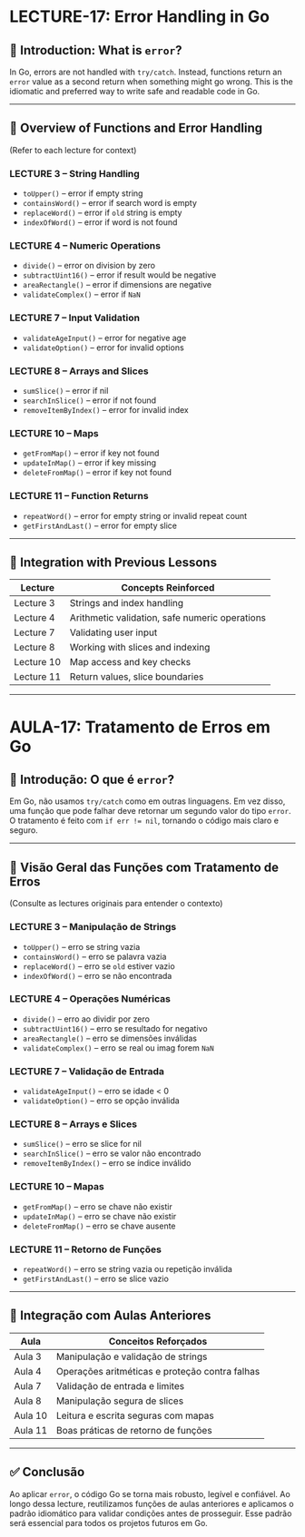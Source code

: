 # LECTURE-17: Error Handling in Go

## 📘 Introduction: What is `error`?

In Go, errors are not handled with `try/catch`. Instead, functions return an `error` value as a second return when something might go wrong. This is the idiomatic and preferred way to write safe and readable code in Go.

---

## 🧠 Overview of Functions and Error Handling

(Refer to each lecture for context)

### LECTURE 3 – String Handling  
- `toUpper()` – error if empty string  
- `containsWord()` – error if search word is empty  
- `replaceWord()` – error if `old` string is empty  
- `indexOfWord()` – error if word is not found

### LECTURE 4 – Numeric Operations  
- `divide()` – error on division by zero  
- `subtractUint16()` – error if result would be negative  
- `areaRectangle()` – error if dimensions are negative  
- `validateComplex()` – error if `NaN`

### LECTURE 7 – Input Validation  
- `validateAgeInput()` – error for negative age  
- `validateOption()` – error for invalid options

### LECTURE 8 – Arrays and Slices  
- `sumSlice()` – error if nil  
- `searchInSlice()` – error if not found  
- `removeItemByIndex()` – error for invalid index

### LECTURE 10 – Maps  
- `getFromMap()` – error if key not found  
- `updateInMap()` – error if key missing  
- `deleteFromMap()` – error if key not found

### LECTURE 11 – Function Returns  
- `repeatWord()` – error for empty string or invalid repeat count  
- `getFirstAndLast()` – error for empty slice

---

## 🔁 Integration with Previous Lessons

| Lecture        | Concepts Reinforced                               |
|----------------|----------------------------------------------------|
| Lecture 3      | Strings and index handling                        |
| Lecture 4      | Arithmetic validation, safe numeric operations    |
| Lecture 7      | Validating user input                             |
| Lecture 8      | Working with slices and indexing                  |
| Lecture 10     | Map access and key checks                         |
| Lecture 11     | Return values, slice boundaries                   |

---

# AULA-17: Tratamento de Erros em Go

## 📘 Introdução: O que é `error`?

Em Go, não usamos `try/catch` como em outras linguagens. Em vez disso, uma função que pode falhar deve retornar um segundo valor do tipo `error`. O tratamento é feito com `if err != nil`, tornando o código mais claro e seguro.

---

## 🧠 Visão Geral das Funções com Tratamento de Erros

(Consulte as lectures originais para entender o contexto)

### LECTURE 3 – Manipulação de Strings  
- `toUpper()` – erro se string vazia  
- `containsWord()` – erro se palavra vazia  
- `replaceWord()` – erro se `old` estiver vazio  
- `indexOfWord()` – erro se não encontrada

### LECTURE 4 – Operações Numéricas  
- `divide()` – erro ao dividir por zero  
- `subtractUint16()` – erro se resultado for negativo  
- `areaRectangle()` – erro se dimensões inválidas  
- `validateComplex()` – erro se real ou imag forem `NaN`

### LECTURE 7 – Validação de Entrada  
- `validateAgeInput()` – erro se idade < 0  
- `validateOption()` – erro se opção inválida

### LECTURE 8 – Arrays e Slices  
- `sumSlice()` – erro se slice for nil  
- `searchInSlice()` – erro se valor não encontrado  
- `removeItemByIndex()` – erro se índice inválido

### LECTURE 10 – Mapas  
- `getFromMap()` – erro se chave não existir  
- `updateInMap()` – erro se chave não existir  
- `deleteFromMap()` – erro se chave ausente

### LECTURE 11 – Retorno de Funções  
- `repeatWord()` – erro se string vazia ou repetição inválida  
- `getFirstAndLast()` – erro se slice vazio

---

## 🔁 Integração com Aulas Anteriores

| Aula           | Conceitos Reforçados                            |
|----------------|--------------------------------------------------|
| Aula 3         | Manipulação e validação de strings              |
| Aula 4         | Operações aritméticas e proteção contra falhas  |
| Aula 7         | Validação de entrada e limites                  |
| Aula 8         | Manipulação segura de slices                    |
| Aula 10        | Leitura e escrita seguras com mapas             |
| Aula 11        | Boas práticas de retorno de funções             |

---

## ✅ Conclusão

Ao aplicar `error`, o código Go se torna mais robusto, legível e confiável. Ao longo dessa lecture, reutilizamos funções de aulas anteriores e aplicamos o padrão idiomático para validar condições antes de prosseguir. Esse padrão será essencial para todos os projetos futuros em Go.

